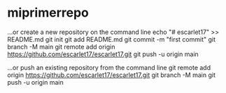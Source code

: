 # miprimerrepo

…or create a new repository on the command line
echo "# escarlet17" >> README.md
git init
git add README.md
git commit -m "first commit"
git branch -M main
git remote add origin https://github.com/escarlet17/escarlet17.git
git push -u origin main


…or push an existing repository from the command line
git remote add origin https://github.com/escarlet17/escarlet17.git
git branch -M main
git push -u origin main
